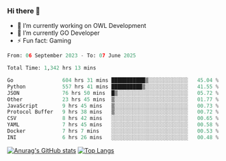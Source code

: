 ### Hi there 👋 

- 🔭 I’m currently working on OWL Development
- 🌱 I’m currently GO Developer
-  ⚡ Fun fact: Gaming
  
  <!--
- 👯 I’m looking to collaborate on ...
- 🤔 I’m looking for help with ...
- 💬 Ask me about ...
- 📫 How to reach me: ...
- 😄 Pronouns: ...
-->

<!--START_SECTION:waka-->

```python
From: 06 September 2023 - To: 07 June 2025

Total Time: 1,342 hrs 13 mins

Go                604 hrs 31 mins ███████████▒░░░░░░░░░░░░░   45.04 %
Python            557 hrs 41 mins ██████████▒░░░░░░░░░░░░░░   41.55 %
JSON              76 hrs 50 mins  █▒░░░░░░░░░░░░░░░░░░░░░░░   05.72 %
Other             23 hrs 45 mins  ▒░░░░░░░░░░░░░░░░░░░░░░░░   01.77 %
JavaScript        9 hrs 45 mins   ▒░░░░░░░░░░░░░░░░░░░░░░░░   00.73 %
Protocol Buffer   9 hrs 38 mins   ▒░░░░░░░░░░░░░░░░░░░░░░░░   00.72 %
CSV               8 hrs 42 mins   ░░░░░░░░░░░░░░░░░░░░░░░░░   00.65 %
YAML              7 hrs 45 mins   ░░░░░░░░░░░░░░░░░░░░░░░░░   00.58 %
Docker            7 hrs 7 mins    ░░░░░░░░░░░░░░░░░░░░░░░░░   00.53 %
INI               6 hrs 26 mins   ░░░░░░░░░░░░░░░░░░░░░░░░░   00.48 %
```

<!--END_SECTION:waka-->

[![Anurag's GitHub stats](https://github-readme-stats.vercel.app/api?username=aebalz&show_icons=true&theme=codeSTACKr)](https://github.com/anuraghazra/github-readme-stats)
[![Top Langs](https://github-readme-stats.vercel.app/api/top-langs/?username=aebalz&layout=compact&card_width=350&theme=codeSTACKr)](https://github.com/anuraghazra/github-readme-stats)
<!-- [![Readme Card](https://github-readme-stats.vercel.app/api/pin/?username=aebalz&repo=go-gin-gone&show_owner=true)](https://github.com/anuraghazra/github-readme-stats)-->
